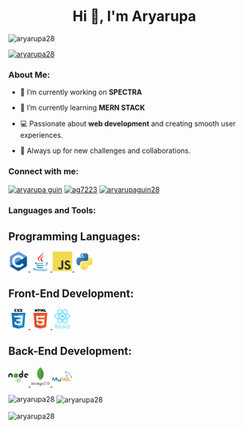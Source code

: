 <h1 align="center">Hi 👋, I'm Aryarupa</h1>
<p align="left"> <img src="https://komarev.com/ghpvc/?username=aryarupa28&label=Profile%20views&color=0e75b6&style=flat" alt="aryarupa28" /> </p>

<p align="left"> <a href="https://github.com/ryo-ma/github-profile-trophy"><img src="https://github-profile-trophy.vercel.app/?username=aryarupa28" alt="aryarupa28" /></a> </p>

<h3 align="left">About Me:</h3>

- 🔭 I’m currently working on **SPECTRA**

- 🌱 I’m currently learning **MERN STACK**
  
- 💻 Passionate about **web development** and creating smooth user experiences.

- 🚀 Always up for new challenges and collaborations.

<h3 align="left">Connect with me:</h3>
<p align="left">
<a href="https://www.linkedin.com/in/aryarupa-guin-97867426a/" target="blank"><img align="center" src="https://raw.githubusercontent.com/rahuldkjain/github-profile-readme-generator/master/src/images/icons/Social/linked-in-alt.svg" alt="aryarupa guin" height="30" width="40" /></a>
<a href="https://www.hackerrank.com/ag7223" target="blank"><img align="center" src="https://raw.githubusercontent.com/rahuldkjain/github-profile-readme-generator/master/src/images/icons/Social/hackerrank.svg" alt="ag7223" height="30" width="40" /></a>
<a href="https://www.leetcode.com/aryarupaguin28" target="blank"><img align="center" src="https://raw.githubusercontent.com/rahuldkjain/github-profile-readme-generator/master/src/images/icons/Social/leet-code.svg" alt="aryarupaguin28" height="30" width="40" /></a>
</p>

<h3 align="left">Languages and Tools:</h3>

<h2 align="left">Programming Languages:</h2>
<p align="left"> <a href="https://www.cprogramming.com/" target="_blank" rel="noreferrer"> <img src="https://raw.githubusercontent.com/devicons/devicon/master/icons/c/c-original.svg" alt="c" width="40" height="40"/> </a> <a href="https://www.java.com" target="_blank" rel="noreferrer"> <img src="https://raw.githubusercontent.com/devicons/devicon/master/icons/java/java-original.svg" alt="java" width="40" height="40"/> </a> <a href="https://developer.mozilla.org/en-US/docs/Web/JavaScript" target="_blank" rel="noreferrer"> <img src="https://raw.githubusercontent.com/devicons/devicon/master/icons/javascript/javascript-original.svg" alt="javascript" width="40" height="40"/> </a>  <a href="https://www.python.org" target="_blank" rel="noreferrer"> <img src="https://raw.githubusercontent.com/devicons/devicon/master/icons/python/python-original.svg" alt="python" width="40" height="40"/> </a>

<h2 align="left">Front-End Development:</h2>
<a href="https://www.w3schools.com/css/" target="_blank" rel="noreferrer"> <img src="https://raw.githubusercontent.com/devicons/devicon/master/icons/css3/css3-original-wordmark.svg" alt="css3" width="40" height="40"/> </a> <a href="https://www.w3.org/html/" target="_blank" rel="noreferrer"> <img src="https://raw.githubusercontent.com/devicons/devicon/master/icons/html5/html5-original-wordmark.svg" alt="html5" width="40" height="40"/> </a>  <a href="https://reactjs.org/" target="_blank" rel="noreferrer"> <img src="https://raw.githubusercontent.com/devicons/devicon/master/icons/react/react-original-wordmark.svg" alt="react" width="40" height="40"/> </a>

<h2 align="left">Back-End Development:</h2>
<a href="https://nodejs.org" target="_blank" rel="noreferrer"> <img src="https://raw.githubusercontent.com/devicons/devicon/master/icons/nodejs/nodejs-original-wordmark.svg" alt="nodejs" width="40" height="40"/> </a> <a href="https://www.mongodb.com/" target="_blank" rel="noreferrer"> <img src="https://raw.githubusercontent.com/devicons/devicon/master/icons/mongodb/mongodb-original-wordmark.svg" alt="mongodb" width="40" height="40"/> </a> <a href="https://www.mysql.com/" target="_blank" rel="noreferrer"> <img src="https://raw.githubusercontent.com/devicons/devicon/master/icons/mysql/mysql-original-wordmark.svg" alt="mysql" width="40" height="40"/> </a>  </p>

<p><img align="left" src="https://github-readme-stats.vercel.app/api/top-langs?username=aryarupa28&show_icons=true&locale=en&layout=compact" alt="aryarupa28" /></p>

<p>&nbsp;<img align="center" src="https://github-readme-stats.vercel.app/api?username=aryarupa28&show_icons=true&locale=en" alt="aryarupa28" /></p>

<p><img align="center" src="https://github-readme-streak-stats.herokuapp.com/?user=aryarupa28&" alt="aryarupa28" /></p>
